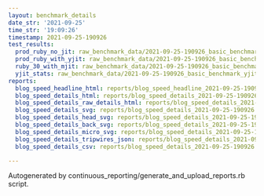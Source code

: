 ```yaml
---
layout: benchmark_details
date_str: '2021-09-25'
time_str: '19:09:26'
timestamp: 2021-09-25-190926
test_results:
  prod_ruby_no_jit: raw_benchmark_data/2021-09-25-190926_basic_benchmark_prod_ruby_no_jit.json
  prod_ruby_with_yjit: raw_benchmark_data/2021-09-25-190926_basic_benchmark_prod_ruby_with_yjit.json
  ruby_30_with_mjit: raw_benchmark_data/2021-09-25-190926_basic_benchmark_ruby_30_with_mjit.json
  yjit_stats: raw_benchmark_data/2021-09-25-190926_basic_benchmark_yjit_stats.json
reports:
  blog_speed_headline_html: reports/blog_speed_headline_2021-09-25-190926.html
  blog_speed_details_html: reports/blog_speed_details_2021-09-25-190926.html
  blog_speed_details_raw_details_html: reports/blog_speed_details_2021-09-25-190926.raw_details.html
  blog_speed_details_svg: reports/blog_speed_details_2021-09-25-190926.svg
  blog_speed_details_head_svg: reports/blog_speed_details_2021-09-25-190926.head.svg
  blog_speed_details_back_svg: reports/blog_speed_details_2021-09-25-190926.back.svg
  blog_speed_details_micro_svg: reports/blog_speed_details_2021-09-25-190926.micro.svg
  blog_speed_details_tripwires_json: reports/blog_speed_details_2021-09-25-190926.tripwires.json
  blog_speed_details_csv: reports/blog_speed_details_2021-09-25-190926.csv

---
```

Autogenerated by continuous_reporting/generate_and_upload_reports.rb script.

